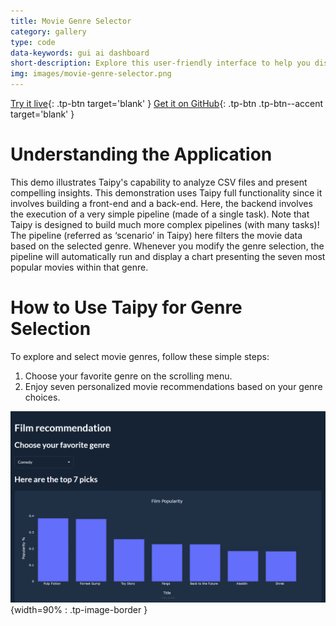 ```yaml
---
title: Movie Genre Selector
category: gallery
type: code
data-keywords: gui ai dashboard
short-description: Explore this user-friendly interface to help you discover movies from your favorite movie genres.
img: images/movie-genre-selector.png
---
```

[Try it live](https://demo-movie-genre.taipy.cloud/){: .tp-btn target='blank' }
[Get it on GitHub](https://github.com/Avaiga/demo-movie-genre){: .tp-btn .tp-btn--accent target='blank' }

# Understanding the Application
This demo illustrates Taipy's capability to analyze CSV files
and present compelling insights. This demonstration uses Taipy
full functionality since it involves building a front-end and a
back-end. Here, the backend involves the execution of a very simple
pipeline (made of a single task). Note that Taipy is designed to build
much more complex pipelines (with many tasks)!
The pipeline (referred as ‘scenario’ in Taipy) here filters the movie
data based on the selected genre. Whenever you modify the genre selection,
the pipeline will automatically run and display a chart presenting the seven
most popular movies within that genre.



# How to Use Taipy for Genre Selection
To explore and select movie genres, follow these simple steps:

1. Choose your favorite genre on the scrolling menu.
2. Enjoy seven personalized movie recommendations based on your genre choices.

![Movie Genre Selector](images/movie-genre-selector.png){width=90% : .tp-image-border }
